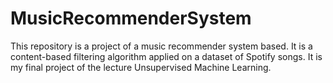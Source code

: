 # MusicRecommenderSystem
This repository is a project of a music recommender system based. It is a content-based filtering algorithm applied on a dataset of Spotify songs. It is my final project of the lecture Unsupervised Machine Learning.
